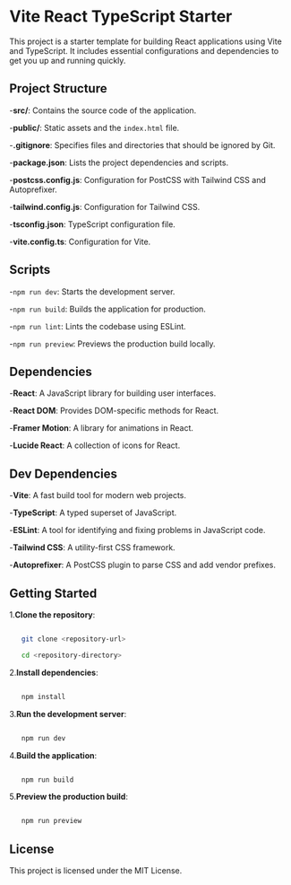 # Vite React TypeScript Starter

This project is a starter template for building React applications using Vite and TypeScript. It includes essential configurations and dependencies to get you up and running quickly.

## Project Structure

-**src/**: Contains the source code of the application.

-**public/**: Static assets and the `index.html` file.

-**.gitignore**: Specifies files and directories that should be ignored by Git.

-**package.json**: Lists the project dependencies and scripts.

-**postcss.config.js**: Configuration for PostCSS with Tailwind CSS and Autoprefixer.

-**tailwind.config.js**: Configuration for Tailwind CSS.

-**tsconfig.json**: TypeScript configuration file.

-**vite.config.ts**: Configuration for Vite.

## Scripts

-`npm run dev`: Starts the development server.

-`npm run build`: Builds the application for production.

-`npm run lint`: Lints the codebase using ESLint.

-`npm run preview`: Previews the production build locally.

## Dependencies

-**React**: A JavaScript library for building user interfaces.

-**React DOM**: Provides DOM-specific methods for React.

-**Framer Motion**: A library for animations in React.

-**Lucide React**: A collection of icons for React.

## Dev Dependencies

-**Vite**: A fast build tool for modern web projects.

-**TypeScript**: A typed superset of JavaScript.

-**ESLint**: A tool for identifying and fixing problems in JavaScript code.

-**Tailwind CSS**: A utility-first CSS framework.

-**Autoprefixer**: A PostCSS plugin to parse CSS and add vendor prefixes.

## Getting Started

1.**Clone the repository**:

```bash

   git clone <repository-url>

   cd <repository-directory>

```

2.**Install dependencies**:

```bash

   npm install

```

3.**Run the development server**:

```bash

   npm run dev

```

4.**Build the application**:

```bash

   npm run build

```

5.**Preview the production build**:

```bash

   npm run preview

```

## License

This project is licensed under the MIT License.
